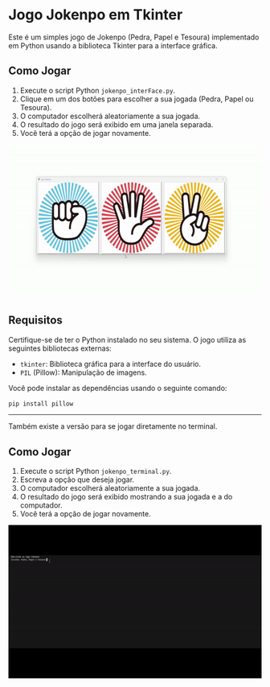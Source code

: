 # Jogo Jokenpo em Tkinter

Este é um simples jogo de Jokenpo (Pedra, Papel e Tesoura) implementado em Python usando a biblioteca Tkinter para a interface gráfica.

## Como Jogar

1. Execute o script Python `jokenpo_interFace.py`.
2. Clique em um dos botões para escolher a sua jogada (Pedra, Papel ou Tesoura).
3. O computador escolherá aleatoriamente a sua jogada.
4. O resultado do jogo será exibido em uma janela separada.
5. Você terá a opção de jogar novamente.

<img loading="lazy" src="/img/Jokenpo.gif" width="600" height="305">

## Requisitos

Certifique-se de ter o Python instalado no seu sistema. O jogo utiliza as seguintes bibliotecas externas:

- `tkinter`: Biblioteca gráfica para a interface do usuário.
- `PIL` (Pillow): Manipulação de imagens.

Você pode instalar as dependências usando o seguinte comando:

```bash
pip install pillow
```
 ********************************************************************************
 
Também existe a versão para se jogar diretamente no terminal.

## Como Jogar
1. Execute o script Python `jokenpo_terminal.py`.
2. Escreva a opção que deseja jogar.
3. O computador escolherá aleatoriamente a sua jogada.
4. O resultado do jogo será exibido mostrando a sua jogada e a do computador.
5. Você terá a opção de jogar novamente.

<img loading="lazy" src="/img/terminal.gif" width="600" height="305">
